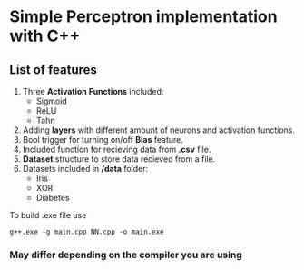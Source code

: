 # Simple Perceptron implementation with C++

## List of features

1. Three **Activation Functions** included:
    * Sigmoid
    * ReLU
    * Tahn
2. Adding **layers** with different amount of neurons and activation functions.
3. Bool trigger for turning on/off **Bias** feature.
4. Included function for recieving data from **.csv** file.
5. **Dataset** structure to store data recieved from a file.
6. Datasets included in **/data** folder:
    * Iris
    * XOR
    * Diabetes

To build .exe file use

    g++.exe -g main.cpp NN.cpp -o main.exe

### May differ depending on the compiler you are using
